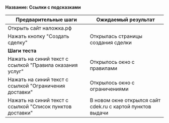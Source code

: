 **Название: Ссылки с подсказками** 

**Предварительные шаги** | **Ожидаемый результат** 
--- | ---
 Открыть сайт наложка.рф | 
 Нажать кнопку "Создать сделку" | Открылась страницы создания сделки 
**Шаги теста** | 
Нажать на синий текст с ссылкой "Правила оказания услуг" | Открылось окно с правилами
Нажать на синий текст с ссылкой "Ограничения доставки" | Открылось окно с ограничениями
Нажать на синий текст с ссылкой "Список пунктов доставки" | В новом окне открылся сайт cdek.ru с картой пунктов выдачи